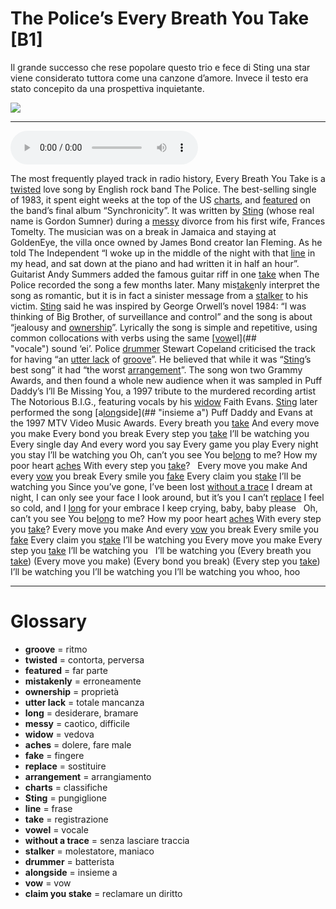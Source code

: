 # The Police’s Every Breath  You Take   [B1]

Il grande successo che rese popolare questo trio e fece di Sting una star viene considerato tuttora come una canzone d’amore. Invece il testo era stato concepito da una prospettiva inquietante.

![](The%20Police%E2%80%99s%20Every%20Breath%20%20You%20Take.jpg)

--------------

<div>
<audio controls autoplay>
    <source src="https://raw.githubusercontent.com/dartie/knowledge-base/main/English/SpeakUp/2023-06/The%20Police%E2%80%99s%20Every%20Breath%20%20You%20Take.mp3" type="audio/mpeg">
</audio>
</div>


The most frequently played track in radio history, Every Breath You Take is a [twisted](## "contorta, perversa") love song by English rock band The Police. The best-selling single of 1983, it spent eight weeks at the top of the US [charts](## "classifiche"), and [featured](## "far parte") on the band’s final album “Synchronicity”. It was written by [Sting](## "pungiglione") (whose real name is Gordon Sumner) during a [messy](## "caotico, difficile") divorce from his first wife, Frances Tomelty. The musician was on a break in Jamaica and staying at GoldenEye, the villa once owned by James Bond creator Ian Fleming. As he told The Independent “I woke up in the middle of the night with that [line](## "frase") in my head, and sat down at the piano and had written it in half an hour”. Guitarist Andy Summers added the famous guitar riff in one [take](## "registrazione") when The Police recorded the song a few months later.
Many mis[take](## "registrazione")nly interpret the song as romantic, but it is in fact a sinister message from a [stalker](## "molestatore, maniaco") to his victim. [Sting](## "pungiglione") said he was inspired by George Orwell’s novel 1984: “I was thinking of Big Brother, of surveillance and control” and the song is about “jealousy and [ownership](## "proprietà")”.
Lyrically the song is simple and repetitive, using common collocations with verbs using the same [[vow](## "vow")el](## "vocale") sound ‘ei’. Police [drummer](## "batterista") Stewart Copeland criticised the track for having “an [utter lack](## "totale mancanza") of [groove](## "ritmo")”. He believed that while it was “[Sting](## "pungiglione")’s best song” it had “the worst [arrangement](## "arrangiamento")”.
The song won two Grammy Awards, and then found a whole new audience when it was sampled in Puff Daddy’s I’ll Be Missing You, a 1997 tribute to the murdered recording artist The Notorious B.I.G., featuring vocals by his [widow](## "vedova") Faith Evans. [Sting](## "pungiglione") later performed the song [a[long](## "desiderare, bramare")side](## "insieme a") Puff Daddy and Evans at the 1997 MTV Video Music Awards.
Every breath you [take](## "registrazione")
And every move you make
Every bond you break
Every step you [take](## "registrazione")
I’ll be watching you
 
Every single day
And every word you say
Every game you play
Every night you stay
I’ll be watching you
Oh, can’t you see
You be[long](## "desiderare, bramare") to me?
How my poor heart [aches](## "dolere, fare male")
With every step you [take](## "registrazione")?
 
Every move you make
And every [vow](## "vow") you break
Every smile you [fake](## "fingere")
Every claim you s[take](## "registrazione")
I’ll be watching you
Since you’ve gone,
I’ve been lost [without a trace](## "senza lasciare traccia")
I dream at night, I can only see your face
I look around, but it’s you I can’t [replace](## "sostituire")
I feel so cold, and I [long](## "desiderare, bramare") for your embrace
I keep crying, baby, baby please
 
Oh, can’t you see
You be[long](## "desiderare, bramare") to me?
How my poor heart [aches](## "dolere, fare male")
With every step you [take](## "registrazione")?
Every move you make
And every [vow](## "vow") you break
Every smile you [fake](## "fingere")
Every claim you s[take](## "registrazione")
I’ll be watching you
Every move you make
Every step you [take](## "registrazione")
I’ll be watching you
 
I’ll be watching you
(Every breath you [take](## "registrazione"))
(Every move you make)
(Every bond you break)
(Every step you [take](## "registrazione")) I’ll be watching you
I’ll be watching you
I’ll be watching you
whoo, hoo

--------------

<div style = "display:block; clear:both; page-break-after:always;"></div>

# Glossary
* **groove** = ritmo
* **twisted** = contorta, perversa
* **featured** = far parte
* **mistakenly** = erroneamente
* **ownership** = proprietà
* **utter lack** = totale mancanza
* **long** = desiderare, bramare
* **messy** = caotico, difficile
* **widow** = vedova
* **aches** = dolere, fare male
* **fake** = fingere
* **replace** = sostituire
* **arrangement** = arrangiamento
* **charts** = classifiche
* **Sting** = pungiglione
* **line** = frase
* **take** = registrazione
* **vowel** = vocale
* **without a trace** = senza lasciare traccia
* **stalker** = molestatore, maniaco
* **drummer** = batterista
* **alongside** = insieme a
* **vow** = vow
* **claim you stake** = reclamare un diritto

